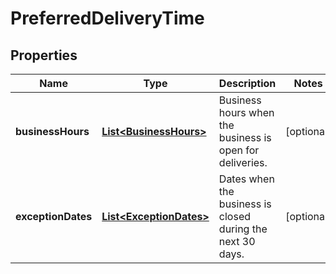 # PreferredDeliveryTime

## Properties
Name | Type | Description | Notes
------------ | ------------- | ------------- | -------------
**businessHours** | [**List&lt;BusinessHours&gt;**](BusinessHours.md) | Business hours when the business is open for deliveries. |  [optional]
**exceptionDates** | [**List&lt;ExceptionDates&gt;**](ExceptionDates.md) | Dates when the business is closed during the next 30 days. |  [optional]
